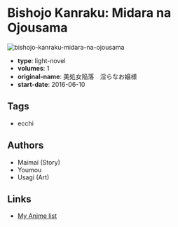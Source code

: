 # Bishojo Kanraku: Midara na Ojousama

![bishojo-kanraku-midara-na-ojousama](https://cdn.myanimelist.net/images/manga/1/196022.jpg)

-   **type**: light-novel
-   **volumes**: 1
-   **original-name**: 美処女陥落　淫らなお嬢様
-   **start-date**: 2016-06-10

## Tags

-   ecchi

## Authors

-   Maimai (Story)
-   Youmou
-   Usagi (Art)

## Links

-   [My Anime list](https://myanimelist.net/manga/107155/Bishojo_Kanraku__Midara_na_Ojousama)

